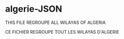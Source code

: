 # algerie-JSON

THIS FILE REGROUPE ALL WILAYAS OF ALGERIA

CE FICHIER REGROUPE TOUT LES WILAYAS D'ALGERIE
